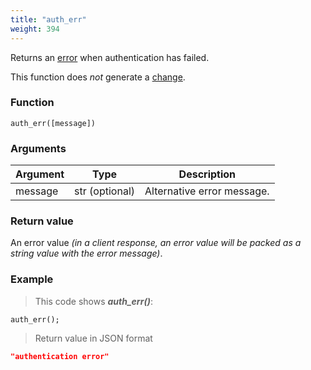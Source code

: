 ```yaml
---
title: "auth_err"
weight: 394
---
```


Returns an [error](../../data-types/error) when authentication has failed.

This function does *not* generate a [change](../../overview/changes).

### Function

`auth_err([message])`

### Arguments

Argument | Type | Description
-------- | ---- | -----------
message | str (optional) | Alternative error message.

### Return value

An error value *(in a client response, an error value will be packed as a string value with the error message)*.

### Example

> This code shows ***auth_err()***:

```thingsdb,json_response
auth_err();
```

> Return value in JSON format

```json
"authentication error"
```
